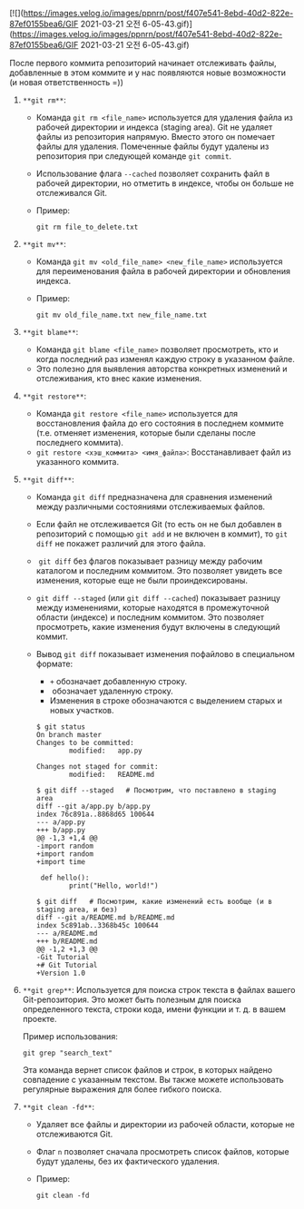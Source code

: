 [![](https://images.velog.io/images/ppnrn/post/f407e541-8ebd-40d2-822e-87ef0155bea6/GIF 2021-03-21 오전 6-05-43.gif)](https://images.velog.io/images/ppnrn/post/f407e541-8ebd-40d2-822e-87ef0155bea6/GIF 2021-03-21 오전 6-05-43.gif)

После первого коммита репозиторий начинает отслеживать файлы, добавленные в этом коммите и у нас появляются новые возможности (и новая ответственность =))

1. `**git rm**`:
    - Команда `git rm <file_name>` используется для удаления файла из рабочей директории и индекса (staging area). Git не удаляет файлы из репозитория напрямую. Вместо этого он помечает файлы для удаления. Помеченные файлы будут удалены из репозитория при следующей команде `git commit`.
    - Использование флага `--cached` позволяет сохранить файл в рабочей директории, но отметить в индексе, чтобы он больше не отслеживался Git.
    - Пример:
        
        ```Shell
        git rm file_to_delete.txt
        ```
        
2. `**git mv**`:
    - Команда `git mv <old_file_name> <new_file_name>` используется для переименования файла в рабочей директории и обновления индекса.
    - Пример:
        
        ```Shell
        git mv old_file_name.txt new_file_name.txt
        ```
        
3. `**git blame**`:
    - Команда `git blame <file_name>` позволяет просмотреть, кто и когда последний раз изменял каждую строку в указанном файле.
    - Это полезно для выявления авторства конкретных изменений и отслеживания, кто внес какие изменения.
4. `**git restore**`:
    - Команда `git restore <file_name>` используется для восстановления файла до его состояния в последнем коммите (т.е. отменяет изменения, которые были сделаны после последнего коммита).
    - `git restore <хэш_коммита> <имя_файла>`: Восстанавливает файл из указанного коммита.
5. `**git diff**`:
    - Команда `git diff` предназначена для сравнения изменений между различными состояниями отслеживаемых файлов.
    - Если файл не отслеживается Git (то есть он не был добавлен в репозиторий с помощью `git add` и не включен в коммит), то `git diff` не покажет различий для этого файла.
    -  `git diff` без флагов показывает разницу между рабочим каталогом и последним коммитом. Это позволяет увидеть все изменения, которые еще не были проиндексированы.
    - `git diff --staged` (или `git diff --cached`) показывает разницу между изменениями, которые находятся в промежуточной области (индексе) и последним коммитом. Это позволяет просмотреть, какие изменения будут включены в следующий коммит.
    - Вывод `git diff` показывает изменения пофайлово в специальном формате:
        
        - `+` обозначает добавленную строку.
        -  обозначает удаленную строку.
        - Изменения в строке обозначаются с выделением старых и новых участков.
        
        ```Shell
        $ git status
        On branch master
        Changes to be committed:
                modified:   app.py
        
        Changes not staged for commit:
                modified:   README.md
        
        $ git diff --staged   # Посмотрим, что поставлено в staging area 
        diff --git a/app.py b/app.py
        index 76c891a..8868d65 100644
        --- a/app.py
        +++ b/app.py
        @@ -1,3 +1,4 @@
        -import random
        +import random 
        +import time
        
         def hello():
                print("Hello, world!")
        
        $ git diff   # Посмотрим, какие изменений есть вообще (и в staging area, и без)
        diff --git a/README.md b/README.md
        index 5c891ab..3368b45c 100644
        --- a/README.md
        +++ b/README.md
        @@ -1,2 +1,3 @@
        -Git Tutorial 
        +# Git Tutorial
        +Version 1.0
        ```
        
6. `**git grep**`: Используется для поиска строк текста в файлах вашего Git-репозитория. Это может быть полезным для поиска определенного текста, строки кода, имени функции и т. д. в вашем проекте.
    
    Пример использования:
    
    ```Shell
    git grep "search_text"
    ```
    
    Эта команда вернет список файлов и строк, в которых найдено совпадение с указанным текстом. Вы также можете использовать регулярные выражения для более гибкого поиска.
    
7. `**git clean -fd**`:
    - Удаляет все файлы и директории из рабочей области, которые не отслеживаются Git.
    - Флаг `n` позволяет сначала просмотреть список файлов, которые будут удалены, без их фактического удаления.
    - Пример:
        
        ```Shell
        git clean -fd
        ```
<div class="page-break" style="page-break-before: always;"></div>